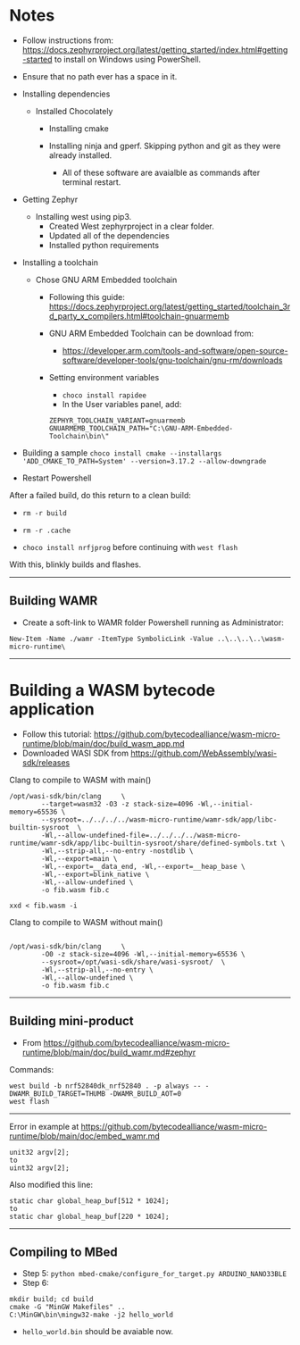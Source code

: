 # Notes

* Follow instructions from: 
https://docs.zephyrproject.org/latest/getting_started/index.html#getting-started
to install on Windows using PowerShell.


* Ensure that no path ever has a space in it.


- Installing dependencies
    - Installed Chocolately
        - Installing cmake
        - Installing ninja and gperf. Skipping python and git as they were already installed.

            - All of these software are avaialble as commands after terminal restart.


- Getting Zephyr
    - Installing west using pip3.
        - Created West zephyrproject in a clear folder.
        - Updated all of the dependencies
        - Installed python requirements


- Installing a toolchain
    - Chose GNU ARM Embedded toolchain
        - Following this guide: https://docs.zephyrproject.org/latest/getting_started/toolchain_3rd_party_x_compilers.html#toolchain-gnuarmemb
        - GNU ARM Embedded Toolchain can be download from:
            - https://developer.arm.com/tools-and-software/open-source-software/developer-tools/gnu-toolchain/gnu-rm/downloads
        
        - Setting environment variables

            - `choco install rapidee`
            - In the User variables panel, add:
            ```
            ZEPHYR_TOOLCHAIN_VARIANT=gnuarmemb
            GNUARMEMB_TOOLCHAIN_PATH="C:\GNU-ARM-Embedded-Toolchain\bin\"
            ```

 - Building a sample
`choco install cmake --installargs 'ADD_CMAKE_TO_PATH=System' --version=3.17.2 --allow-downgrade`
 - Restart Powershell

After a failed build, do this return to a clean build:
- `rm -r build`
- `rm -r .cache`

- `choco install nrfjprog` before continuing with `west flash`

With this, blinkly builds and flashes.


------------------

## Building WAMR

- Create a soft-link to WAMR folder
Powershell running as Administrator:

`New-Item -Name ./wamr -ItemType SymbolicLink -Value ..\..\..\..\wasm-micro-runtime\`

--------------

# Building a WASM bytecode application

- Follow this tutorial: https://github.com/bytecodealliance/wasm-micro-runtime/blob/main/doc/build_wasm_app.md
- Downloaded WASI SDK from https://github.com/WebAssembly/wasi-sdk/releases

Clang to compile to WASM with main()
```
/opt/wasi-sdk/bin/clang     \
        --target=wasm32 -O3 -z stack-size=4096 -Wl,--initial-memory=65536 \
        --sysroot=../../../../wasm-micro-runtime/wamr-sdk/app/libc-builtin-sysroot  \
        -Wl,--allow-undefined-file=../../../../wasm-micro-runtime/wamr-sdk/app/libc-builtin-sysroot/share/defined-symbols.txt \
        -Wl,--strip-all,--no-entry -nostdlib \
        -Wl,--export=main \
        -Wl,--export=__data_end, -Wl,--export=__heap_base \
        -Wl,--export=blink_native \
        -Wl,--allow-undefined \
        -o fib.wasm fib.c

xxd < fib.wasm -i
```

Clang to compile to WASM without main()
```

/opt/wasi-sdk/bin/clang     \
        -O0 -z stack-size=4096 -Wl,--initial-memory=65536 \
        --sysroot=/opt/wasi-sdk/share/wasi-sysroot/  \
        -Wl,--strip-all,--no-entry \
        -Wl,--allow-undefined \
        -o fib.wasm fib.c
```

----------------

## Building mini-product 
- From https://github.com/bytecodealliance/wasm-micro-runtime/blob/main/doc/build_wamr.md#zephyr

Commands:
```
west build -b nrf52840dk_nrf52840 . -p always -- -DWAMR_BUILD_TARGET=THUMB -DWAMR_BUILD_AOT=0
west flash
```
----------------

Error in example at https://github.com/bytecodealliance/wasm-micro-runtime/blob/main/doc/embed_wamr.md
```
unit32 argv[2];
to
uint32 argv[2];
```

Also modified this line:
```
static char global_heap_buf[512 * 1024];
to
static char global_heap_buf[220 * 1024];
```


-----------------------------

## Compiling to MBed


- Step 5: `python mbed-cmake/configure_for_target.py ARDUINO_NANO33BLE`
- Step 6:  
```
mkdir build; cd build
cmake -G "MinGW Makefiles" ..
C:\MinGW\bin\mingw32-make -j2 hello_world
```

- `hello_world.bin` should be avaiable now.

